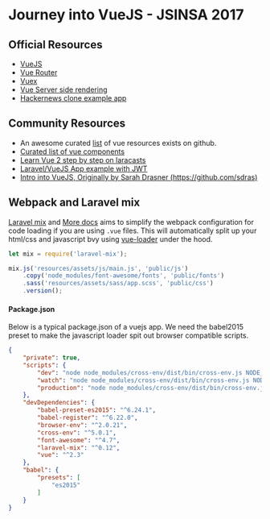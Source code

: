 # Journey into VueJS - JSINSA 2017 

## Official Resources

- [VueJS](https://vuejs.org/v2/guide/)
- [Vue Router](https://router.vuejs.org/en/)
- [Vuex](https://vuex.vuejs.org/en/)
- [Vue Server side rendering](https://vuejs.org/v2/guide/ssr.html)
- [Hackernews clone example app](https://github.com/vuejs/vue-hackernews-2.0)


## Community Resources

- An awesome curated [list](https://github.com/vuejs/awesome-vue) of vue resources exists on github.
- [Curated list of vue components](https://curated.vuejs.org/)
- [Learn Vue 2 step by step on laracasts](https://laracasts.com/series/learn-vue-2-step-by-step/episodes/19)
- [Laravel/VueJS App example with JWT](https://github.com/phanan/koel)
- [Intro into VueJS, Originally by Sarah Drasner (https://github.com/sdras)](https://github.com/sdras/intro-to-vue)

## Webpack and Laravel mix

[Laravel mix](https://github.com/JeffreyWay/laravel-mix) and [More docs](https://laravel.com/docs/5.4/mix) aims to simplify the webpack configuration for code loading if you are using `.vue` files. This will automatically split up your html/css and javascript bvy using [vue-loader](https://github.com/vuejs/vue-loader) under the hood.

```js
let mix = require('laravel-mix');

mix.js('resources/assets/js/main.js', 'public/js')
    .copy('node_modules/font-awesome/fonts', 'public/fonts')
    .sass('resources/assets/sass/app.scss', 'public/css')
    .version();
```

#### Package.json

Below is a typical package.json of a vuejs app. We need the babel2015 preset to make the javascript loader spit out browser compatible scripts.

```json
{
    "private": true,
    "scripts": {
        "dev": "node node_modules/cross-env/dist/bin/cross-env.js NODE_ENV=development node_modules/webpack/bin/webpack.js --progress --hide-modules --config=node_modules/laravel-mix/setup/webpack.config.js",
        "watch": "node node_modules/cross-env/dist/bin/cross-env.js NODE_ENV=development node_modules/webpack/bin/webpack.js --watch --progress --hide-modules --config=node_modules/laravel-mix/setup/webpack.config.js",
        "production": "node node_modules/cross-env/dist/bin/cross-env.js NODE_ENV=production node_modules/webpack/bin/webpack.js --progress --hide-modules --config=node_modules/laravel-mix/setup/webpack.config.js"
    },
    "devDependencies": {
        "babel-preset-es2015": "^6.24.1",
        "babel-register": "^6.22.0",
        "browser-env": "^2.0.21",
        "cross-env": "^5.0.1",
        "font-awesome": "^4.7",
        "laravel-mix": "^0.12",
        "vue": "^2.3"
    },
    "babel": {
        "presets": [
            "es2015"
        ]
    }
}
```


